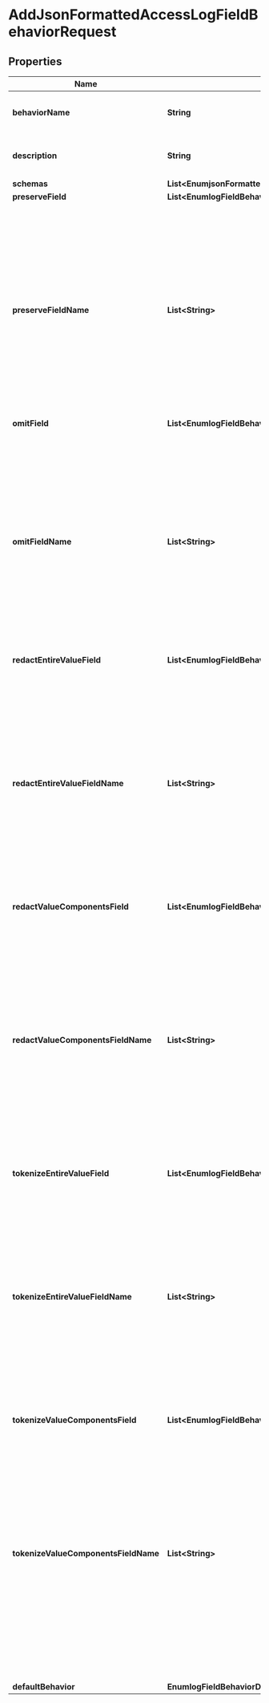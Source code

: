

# AddJsonFormattedAccessLogFieldBehaviorRequest


## Properties

| Name | Type | Description | Notes |
|------------ | ------------- | ------------- | -------------|
|**behaviorName** | **String** | Name of the new Log Field Behavior |  |
|**description** | **String** | A description for this Log Field Behavior |  [optional] |
|**schemas** | **List&lt;EnumjsonFormattedAccessLogFieldBehaviorSchemaUrn&gt;** |  |  |
|**preserveField** | **List&lt;EnumlogFieldBehaviorJsonFormattedAccessPreserveFieldProp&gt;** |  |  [optional] |
|**preserveFieldName** | **List&lt;String&gt;** | The names of any custom fields whose values should be preserved. This should generally only be used for fields that are not available through the preserve-field property (for example, custom log fields defined in Server SDK extensions). |  [optional] |
|**omitField** | **List&lt;EnumlogFieldBehaviorJsonFormattedAccessOmitFieldProp&gt;** |  |  [optional] |
|**omitFieldName** | **List&lt;String&gt;** | The names of any custom fields that should be omitted from log messages. This should generally only be used for fields that are not available through the omit-field property (for example, custom log fields defined in Server SDK extensions). |  [optional] |
|**redactEntireValueField** | **List&lt;EnumlogFieldBehaviorJsonFormattedAccessRedactEntireValueFieldProp&gt;** |  |  [optional] |
|**redactEntireValueFieldName** | **List&lt;String&gt;** | The names of any custom fields whose values should be completely redacted. This should generally only be used for fields that are not available through the redact-entire-value-field property (for example, custom log fields defined in Server SDK extensions). |  [optional] |
|**redactValueComponentsField** | **List&lt;EnumlogFieldBehaviorJsonFormattedAccessRedactValueComponentsFieldProp&gt;** |  |  [optional] |
|**redactValueComponentsFieldName** | **List&lt;String&gt;** | The names of any custom fields for which to redact components within the value. This should generally only be used for fields that are not available through the redact-value-components-field property (for example, custom log fields defined in Server SDK extensions). |  [optional] |
|**tokenizeEntireValueField** | **List&lt;EnumlogFieldBehaviorJsonFormattedAccessTokenizeEntireValueFieldProp&gt;** |  |  [optional] |
|**tokenizeEntireValueFieldName** | **List&lt;String&gt;** | The names of any custom fields whose values should be completely tokenized. This should generally only be used for fields that are not available through the tokenize-entire-value-field property (for example, custom log fields defined in Server SDK extensions). |  [optional] |
|**tokenizeValueComponentsField** | **List&lt;EnumlogFieldBehaviorJsonFormattedAccessTokenizeValueComponentsFieldProp&gt;** |  |  [optional] |
|**tokenizeValueComponentsFieldName** | **List&lt;String&gt;** | The names of any custom fields for which to tokenize components within the value. This should generally only be used for fields that are not available through the tokenize-value-components-field property (for example, custom log fields defined in Server SDK extensions). |  [optional] |
|**defaultBehavior** | **EnumlogFieldBehaviorDefaultBehaviorProp** |  |  [optional] |



